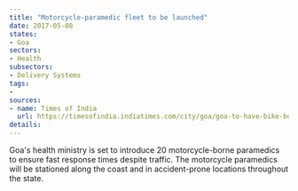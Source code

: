 ```yaml
---
title: "Motorcycle-paramedic fleet to be launched"
date: 2017-05-08
states:
- Goa
sectors:
- Health
subsectors:
- Delivery Systems
tags:
- 
sources:
- name: Times of India
  url: https://timesofindia.indiatimes.com/city/goa/goa-to-have-bike-borne-paramedics/articleshow/58523483.cms
details:
---
```


Goa's health ministry is set to introduce 20 motorcycle-borne paramedics to ensure fast response times despite traffic. The motorcycle paramedics will be stationed along the coast and in accident-prone locations throughout the state.
